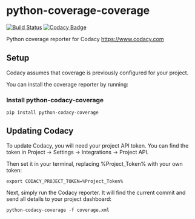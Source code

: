 # python-coverage-coverage
[![Build Status](https://circleci.com/gh/codacy/python-codacy-coverage.png?style=shield&circle-token=:circle-token)](https://circleci.com/gh/codacy/python-codacy-coverage)
[![Codacy Badge](https://www.codacy.com/project/badge/3a8cf06a9db94d0ab3d55e0357bc8f9d)](https://www.codacy.com/app/Codacy/python-codacy-coverage)

Python coverage reporter for Codacy https://www.codacy.com

## Setup

Codacy assumes that coverage is previously configured for your project.

You can install the coverage reporter by running:

### Install python-codacy-coverage
```
pip install python-codacy-coverage
```

## Updating Codacy

To update Codacy, you will need your project API token. You can find the token in Project -> Settings -> Integrations -> Project API.

Then set it in your terminal, replacing %Project_Token% with your own token:

```
export CODACY_PROJECT_TOKEN=%Project_Token%
```

Next, simply run the Codacy reporter. It will find the current commit and send all details to your project dashboard:

```
python-codacy-coverage -f coverage.xml
```
